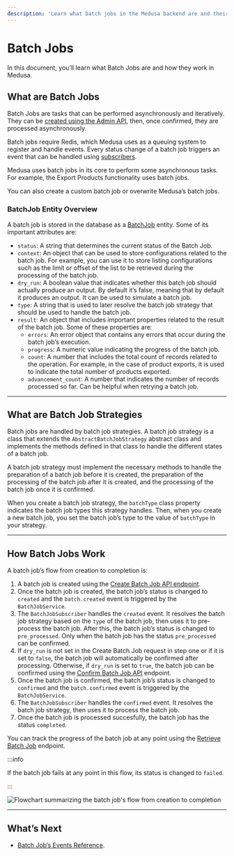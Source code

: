 ```yaml
---
description: 'Learn what batch jobs in the Medusa backend are and their flow. Batch jobs are tasks that can be performed asynchronously and iteratively in the Medusa backend.'
---
```


# Batch Jobs

In this document, you’ll learn what Batch Jobs are and how they work in Medusa.

## What are Batch Jobs

Batch Jobs are tasks that can be performed asynchronously and iteratively. They can be [created using the Admin API](/api/admin/#tag/Batch-Job/operation/PostBatchJobs), then, once confirmed, they are processed asynchronously.

Batch jobs require Redis, which Medusa uses as a queuing system to register and handle events. Every status change of a batch job triggers an event that can be handled using [subscribers](../events/subscribers.md).

Medusa uses batch jobs in its core to perform some asynchronous tasks. For example, the Export Products functionality uses batch jobs.

You can also create a custom batch job or overwrite Medusa’s batch jobs.

### BatchJob Entity Overview

A batch job is stored in the database as a [BatchJob](../../references/entities/classes/BatchJob) entity. Some of its important attributes are:

- `status`: A string that determines the current status of the Batch Job.
- `context`: An object that can be used to store configurations related to the batch job. For example, you can use it to store listing configurations such as the limit or offset of the list to be retrieved during the processing of the batch job.
- `dry_run`: A boolean value that indicates whether this batch job should actually produce an output. By default it’s false, meaning that by default it produces an output. It can be used to simulate a batch job.
- `type`: A string that is used to later resolve the batch job strategy that should be used to handle the batch job.
- `result`: An object that includes important properties related to the result of the batch job. Some of these properties are:
  - `errors`: An error object that contains any errors that occur during the batch job’s execution.
  - `progress`: A numeric value indicating the progress of the batch job.
  - `count`: A number that includes the total count of records related to the operation. For example, in the case of product exports, it is used to indicate the total number of products exported.
  - `advancement_count`: A number that indicates the number of records processed so far. Can be helpful when retrying a batch job.

---

## What are Batch Job Strategies

Batch jobs are handled by batch job strategies. A batch job strategy is a class that extends the `AbstractBatchJobStrategy` abstract class and implements the methods defined in that class to handle the different states of a batch job.

A batch job strategy must implement the necessary methods to handle the preparation of a batch job before it is created, the preparation of the processing of the batch job after it is created, and the processing of the batch job once it is confirmed.

When you create a batch job strategy, the `batchType` class property indicates the batch job types this strategy handles. Then, when you create a new batch job, you set the batch job’s type to the value of `batchType` in your strategy.

---

## How Batch Jobs Work

A batch job’s flow from creation to completion is:

1. A batch job is created using the [Create Batch Job API endpoint](/api/admin/#tag/Batch-Job/operation/PostBatchJobs).
2. Once the batch job is created, the batch job’s status is changed to `created` and the `batch.created` event is triggered by the `BatchJobService`.
3. The `BatchJobSubscriber` handles the `created` event. It resolves the batch job strategy based on the `type` of the batch job, then uses it to pre-process the batch job. After this, the batch job’s status is changed to `pre_processed`. Only when the batch job has the status `pre_processed` can be confirmed.
4. If `dry_run` is not set in the Create Batch Job request in step one or if it is set to `false`, the batch job will automatically be confirmed after processing. Otherwise, if `dry_run` is set to `true`, the batch job can be confirmed using the [Confirm Batch Job API](/api/admin/#tag/Batch-Job/operation/PostBatchJobsBatchJobConfirmProcessing) endpoint.
5. Once the batch job is confirmed, the batch job’s status is changed to `confirmed` and the `batch.confirmed` event is triggered by the `BatchJobService`.
6. The `BatchJobSubscriber` handles the `confirmed` event. It resolves the batch job strategy, then uses it to process the batch job. 
7. Once the batch job is processed succesfully, the batch job has the status `completed`.

You can track the progress of the batch job at any point using the [Retrieve Batch Job](/api/admin/#tag/Batch-Job/operation/GetBatchJobsBatchJob) endpoint.

:::info

If the batch job fails at any point in this flow, its status is changed to `failed`.

:::

![Flowchart summarizing the batch job's flow from creation to completion](https://res.cloudinary.com/dza7lstvk/image/upload/v1668001632/Medusa%20Docs/Diagrams/Qja0kAz_ns4vm8.png)

---

## What’s Next

- [Batch Job’s Events Reference](../events/events-list.md#batch-jobs-events).
